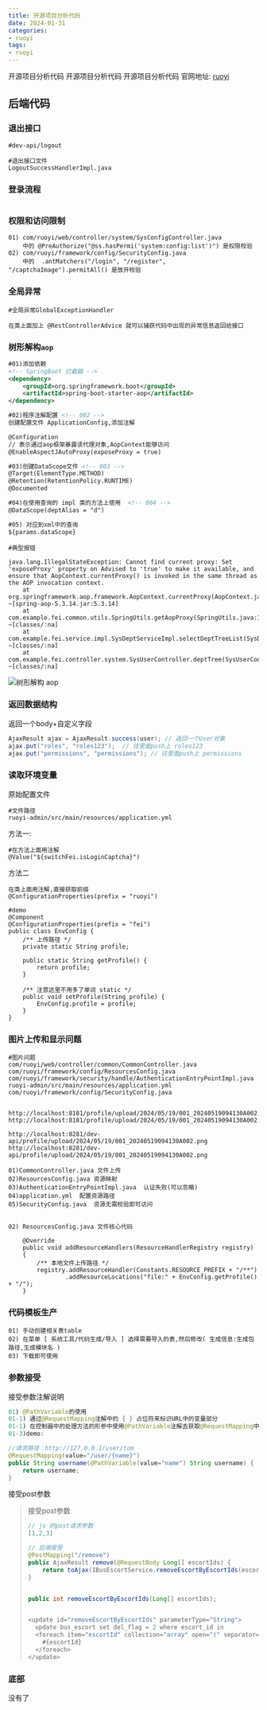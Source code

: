 ```yaml
---
title: 开源项目分析代码
date: 2024-01-31
categories: 
- ruoyi
tags:
- ruoyi
---
```

开源项目分析代码
开源项目分析代码
开源项目分析代码
官网地址: [ruoyi](https://www.ruoyi.vip/ "ruoyi")



<!-- more -->

## 后端代码

### 退出接口

```wiki
#dev-api/logout

#退出接口文件
LogoutSuccessHandlerImpl.java

```

### 登录流程

```wiki
```

### 权限和访问限制

```wiki
01) com/ruoyi/web/controller/system/SysConfigController.java 
	中的 @PreAuthorize("@ss.hasPermi('system:config:list')") 是权限校验
02) com/ruoyi/framework/config/SecurityConfig.java
	中的  .antMatchers("/login", "/register", "/captchaImage").permitAll() 是放开校验
```

### 全局异常

```wiki
#全局异常GlobalExceptionHandler

在类上面加上 @RestControllerAdvice 就可以捕获代码中出现的异常信息返回给接口
```

### 树形解构`aop`

```xml
#01)添加依赖
<!-- SpringBoot 拦截器 -->
<dependency>
    <groupId>org.springframework.boot</groupId>
    <artifactId>spring-boot-starter-aop</artifactId>
</dependency>

#02)程序注解配置 <!-- 002 -->
创建配置文件 ApplicationConfig,添加注解

@Configuration
// 表示通过aop框架暴露该代理对象,AopContext能够访问
@EnableAspectJAutoProxy(exposeProxy = true)

#03)创建DataScope文件 <!-- 003 -->
@Target(ElementType.METHOD)
@Retention(RetentionPolicy.RUNTIME)
@Documented

#04)在使用查询的 impl 类的方法上使用  <!-- 004 -->
@DataScope(deptAlias = "d")

#05) 对应到xml中的查询 
${params.dataScope}
```

```wiki
#典型报错

java.lang.IllegalStateException: Cannot find current proxy: Set 'exposeProxy' property on Advised to 'true' to make it available, and ensure that AopContext.currentProxy() is invoked in the same thread as the AOP invocation context.
	at org.springframework.aop.framework.AopContext.currentProxy(AopContext.java:69) ~[spring-aop-5.3.14.jar:5.3.14]
	at com.example.fei.common.utils.SpringUtils.getAopProxy(SpringUtils.java:116) ~[classes/:na]
	at com.example.fei.service.impl.SysDeptServiceImpl.selectDeptTreeList(SysDeptServiceImpl.java:56) ~[classes/:na]
	at com.example.fei.controller.system.SysUserController.deptTree(SysUserController.java:137) ~[classes/:na]
```

![树形解构 aop](/img/z_fun/java_yi/y001.png "aop")

### 返回数据结构

返回一个body+自定义字段

```java
AjaxResult ajax = AjaxResult.success(user); // 返回一个User对象
ajax.put("roles", "roles123");  // 往里面push上 roles123
ajax.put("permissions", "permissions"); // 往里面push上 permissions
```

### 读取环境变量

原始配置文件

```wiki
#文件路径
ruoyi-admin/src/main/resources/application.yml
```



方法一:

```wiki
#在方法上面用注解
@Value("${switchFei.isLoginCaptcha}")
```

方法二

```wiki
在类上面用注解,直接获取前缀
@ConfigurationProperties(prefix = "ruoyi")

#demo
@Component
@ConfigurationProperties(prefix = "fei")
public class EnvConfig {
    /** 上传路径 */
    private static String profile;

    public static String getProfile() {
        return profile;
    }

    /** 注意这里不用多了单词 static */
    public void setProfile(String profile) {
        EnvConfig.profile = profile;
    }
}
```

### 图片上传和显示问题

```wiki
#图片问题
com/ruoyi/web/controller/common/CommonController.java
com/ruoyi/framework/config/ResourcesConfig.java
com/ruoyi/framework/security/handle/AuthenticationEntryPointImpl.java
ruoyi-admin/src/main/resources/application.yml
com/ruoyi/framework/config/SecurityConfig.java


http://localhost:8181/profile/upload/2024/05/19/001_20240519094130A002.png
http://localhost:8181/profile/upload/2024/05/19/001_20240519094130A002.png

http://localhost:8281/dev-api/profile/upload/2024/05/19/001_20240519094130A002.png
http://localhost:8281/dev-api/profile/upload/2024/05/19/001_20240519094130A002.png

01)CommonController.java 文件上传
02)ResourcesConfig.java 资源映射
03)AuthenticationEntryPointImpl.java  认证失败(可以忽略)
04)application.yml  配置资源路径
05)SecurityConfig.java  资源无需校验即可访问


02) ResourcesConfig.java 文件核心代码

    @Override
    public void addResourceHandlers(ResourceHandlerRegistry registry)
    {
        /** 本地文件上传路径 */
        registry.addResourceHandler(Constants.RESOURCE_PREFIX + "/**")
                .addResourceLocations("file:" + EnvConfig.getProfile() + "/");
    }
```

### 代码模板生产

```wiki
01) 手动创建相关表table
02) 在菜单 [ 系统工具/代码生成/导入 ] 选择需要导入的表,然后修改( 生成信息:生成包路径,生成模块名 )
03) 下载即可使用
```

### 参数接受

接受参数注解说明

```java
01) @PathVariable的使用
01-1) 通过@RequestMapping注解中的 { } 占位符来标识URL中的变量部分
01-1) 在控制器中的处理方法的形参中使用@PathVariable注解去获取@RequestMapping中 { } 中传进来的值，并绑定到处理方法定一的形参上。
01-3)demo:

//请求路径：http://127.0.0.1/user/tom
@RequestMapping(value="/user/{name}")
public String username(@PathVariable(value="name") String username) {
    return username;
}

```

接受post参数

> 接受post参数
>
> ```js
> // js 的post请求参数
> [1,2,3]
> ```
>
> ```java
> // 后端接受
> @PostMapping("/remove")
> public AjaxResult remove(@RequestBody Long[] escortIds) {
>     return toAjax(IBusEscortService.removeEscortByEscortIds(escortIds));
> }
> 
> 
> public int removeEscortByEscortIds(Long[] escortIds);
> 
> 
> <update id="removeEscortByEscortIds" parameterType="String">
>   update bus_escort set del_flag = 2 where escort_id in
>   <foreach item="escortId" collection="array" open="(" separator="," close=")">
>     #{escortId}
>   </foreach>
> </update>
> ```
>
> 



### 底部

没有了























